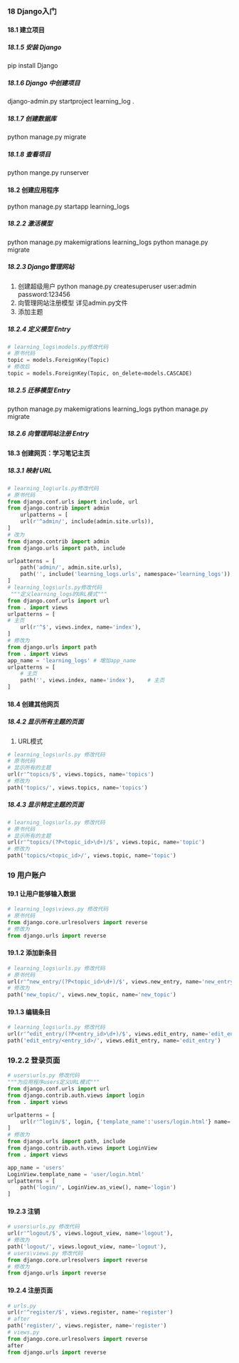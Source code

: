 ### 18 Django入门
#### 18.1 建立项目
##### 18.1.5 安装 Django 
pip install Django
##### 18.1.6 Django 中创建项目
django-admin.py startproject learning_log .
##### 18.1.7 创建数据库
python manage.py migrate
##### 18.1.8 查看项目
python mange.py runserver
#### 18.2 创建应用程序
python manage.py startapp learning_logs
##### 18.2.2 激活模型
python manage.py makemigrations learning_logs
python manage.py migrate
##### 18.2.3 Django管理网站
1. 创建超级用户
python manage.py createsuperuser
user:admin
password:123456
2. 向管理网站注册模型
详见admin.py文件
3. 添加主题
##### 18.2.4 定义模型 Entry
``` python
# learning_logs\models.py修改代码
# 原书代码
topic = models.ForeignKey(Topic)
# 修改后
topic = models.ForeignKey(Topic, on_delete=models.CASCADE)
```
##### 18.2.5 迁移模型 Entry
python manage.py makemigrations learning_logs
python manage.py migrate
##### 18.2.6 向管理网站注册 Entry

#### 18.3 创建网页：学习笔记主页
##### 18.3.1 映射 URL
``` python
# learning_log\urls.py修改代码
# 原书代码
from django.conf.urls import include, url
from django.contrib import admin
    urlpatterns = [
    url(r'^admin/', include(admin.site.urls)),
] 
# 改为
from django.contrib import admin
from django.urls import path, include

urlpatterns = [
    path('admin/', admin.site.urls),
    path('', include('learning_logs.urls', namespace='learning_logs')),
]
# learning_logs\urls.py修改代码
 """定义learning_logs的URL模式"""
from django.conf.urls import url
from . import views
urlpatterns = [
# 主页
    url(r'^$', views.index, name='index'),
] 
# 修改为
from django.urls import path
from . import views
app_name = 'learning_logs' # 增加app_name
urlpatterns = [
    # 主页
    path('', views.index, name='index'),    # 主页
]
```
#### 18.4 创建其他网页
##### 18.4.2 显示所有主题的页面
1. URL模式
``` python
# learning_logs\urls.py 修改代码
# 原书代码
# 显示所有的主题
url(r'^topics/$', views.topics, name='topics')
# 修改为
path('topics/', views.topics, name='topics')
```
##### 18.4.3 显示特定主题的页面
``` python
# learning_logs\urls.py 修改代码
# 原书代码
# 显示所有的主题
url(r'^topics/(?P<topic_id>\d+)/$', views.topic, name='topic')
# 修改为
path('topics/<topic_id>/', views.topic, name='topic')

```
 ### 19 用户账户
 #### 19.1 让用户能够输入数据
``` python
# learning_logs\views.py 修改代码
# 原书代码
from django.core.urlresolvers import reverse 
# 修改为
from django.urls import reverse
```

#### 19.1.2 添加新条目
``` python
# learning_logs\urls.py 修改代码
# 原书代码
url(r'^new_entry/(?P<topic_id>\d+)/$', views.new_entry, name='new_entry')
# 修改为
path('new_topic/', views.new_topic, name='new_topic')
```
#### 19.1.3 编辑条目
``` python
# learning_logs\urls.py 修改代码
url(r'^edit_entry/(?P<entry_id>\d+)/$', views.edit_entry, name='edit_entry')
path('edit_entry/<entry_id>/', views.edit_entry, name='edit_entry')
```
### 19.2.2 登录页面
``` python
# users\urls.py 修改代码
"""为应用程序users定义URL模式"""
from django.conf.urls import url
from django.contrib.auth.views import login
from . import views

urlpatterns = [
    url(r'^login/$', login, {'template_name':'users/login.html'} name='login'),
] 
# 修改为
from django.urls import path, include
from django.contrib.auth.views import LoginView
from . import views

app_name = 'users'
LoginView.template_name = 'user/login.html'
urlpatterns = [
    path('login/', LoginView.as_view(), name='login')
]
```
#### 19.2.3 注销
``` python
# users\urls.py 修改代码
url(r'^logout/$', views.logout_view, name='logout'), 
# 修改为
path('logout/', views.logout_view, name='logout'),
# users\views.py 修改代码
from django.core.urlresolvers import reverse
# 修改为
from django.urls import reverse
```

#### 19.2.4 注册页面
``` python 
# urls.py 
url(r'^register/$', views.register, name='register')
# after
path('register/', views.register, name='register')
# views.py
from django.core.urlresolvers import reverse
after
from django.urls import reverse

```